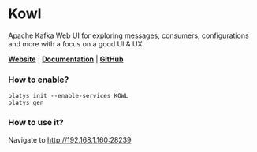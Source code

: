 # Kowl

Apache Kafka Web UI for exploring messages, consumers, configurations and more with a focus on a good UI & UX. 

**[Website](https://cloudhut.dev/)** | **[Documentation](https://cloudhut.dev/docs)** | **[GitHub](https://github.com/cloudhut/kowl)**

### How to enable?

```
platys init --enable-services KOWL
platys gen
```

### How to use it?

Navigate to <http://192.168.1.160:28239>
